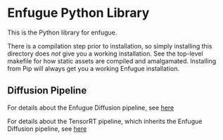 # Enfugue Python Library

This is the Python library for enfugue.

There is a compilation step prior to installation, so simply installing this directory does *not* give you a working installation. See the top-level makefile for how static assets are compiled and amalgamated. Installing from Pip will always get you a working Enfugue installation.

## Diffusion Pipeline

For details about the Enfugue Diffusion pipeline, see [here](https://github.com/painebenjamin/enfugue/tree/main/src/python/enfugue/diffusion)

For details about the TensorRT pipeline, which inherits the Enfugue Diffusion pipeline, see [here](https://github.com/painebenjamin/enfugue/tree/main/src/python/enfugue/diffusion/rt)
